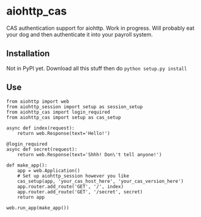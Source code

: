 # aiohttp_cas
CAS authentication support for aiohttp. Work in progress. Will probably eat your dog and then authenticate it into your payroll system.

## Installation
Not in PyPI yet. Download all this stuff then do
```python setup.py install```

## Use
```
from aiohttp import web
from aiohttp_session import setup as session_setup
from aiohttp_cas import login_required
from aiohttp_cas import setup as cas_setup

async def index(request):
    return web.Response(text='Hello!')

@login_required
async def secret(request):
    return web.Response(text='Shhh! Don\'t tell anyone!')

def make_app():
    app = web.Application()
    # Set up aiohttp_session however you like
    cas_setup(app, 'your_cas_host_here', 'your_cas_version_here')
    app.router.add_route('GET', '/', index)
    app.router.add_route('GET', '/secret', secret)
    return app

web.run_app(make_app())
```
